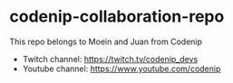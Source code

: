 # codenip-collaboration-repo

This repo belongs to Moein and Juan from Codenip

- Twitch channel: https://twitch.tv/codenip_devs
- Youtube channel: https://www.youtube.com/codenip
